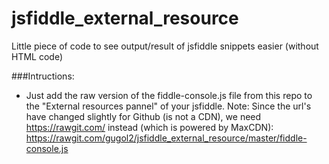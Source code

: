 # jsfiddle_external_resource
Little piece of code to see output/result of jsfiddle snippets easier (without HTML code)

###Intructions:
* Just add the raw version of the fiddle-console.js file from this repo to the "External resources pannel" of your jsfiddle.
Note: Since the url's have changed slightly for Github (is not a CDN), we need <https://rawgit.com/> instead (which is powered by MaxCDN): <https://rawgit.com/gugol2/jsfiddle_external_resource/master/fiddle-console.js>

